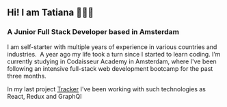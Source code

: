 ## Hi! I am Tatiana 👋👋👋
### A Junior Full Stack Developer based in Amsterdam

I am self-starter with multiple years of experience in various countries and industries. 
A year ago my life took a turn since I started to learn coding.
I’m currently studying in Codaisseur Academy in Amsterdam, 
where I've been following an intensive full-stack web development bootcamp for the past three months.

In my last project [Tracker](https://github.com/TatianaIvanovaW/TravelTracker-client) I've been working with such technologies as React, Redux and GraphQl


